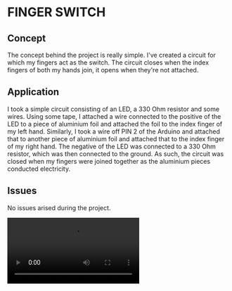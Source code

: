 # FINGER SWITCH

## Concept

The concept behind the project is really simple. I've created a circuit for which my fingers act as the switch. The circuit closes when the index fingers of both my hands join, it opens when they're not attached.

## Application

I took a simple circuit consisting of an LED, a 330 Ohm resistor and some wires. Using some tape, I attached a wire connected to the positive of the LED to a piece of aluminium foil and attached the foil to the index finger of my left hand. Similarly, I took a wire off PIN 2 of the Arduino and attached that to another piece of  aluminium foil and attached that to the index finger of my right hand. The negative of the LED was connected to a 330 Ohm resistor, which was then connected to the ground. As such, the circuit was closed when my fingers were joined together as the aluminium pieces conducted electricity.

## Issues

No issues arised during the project. 

![](nov4.mp4)

